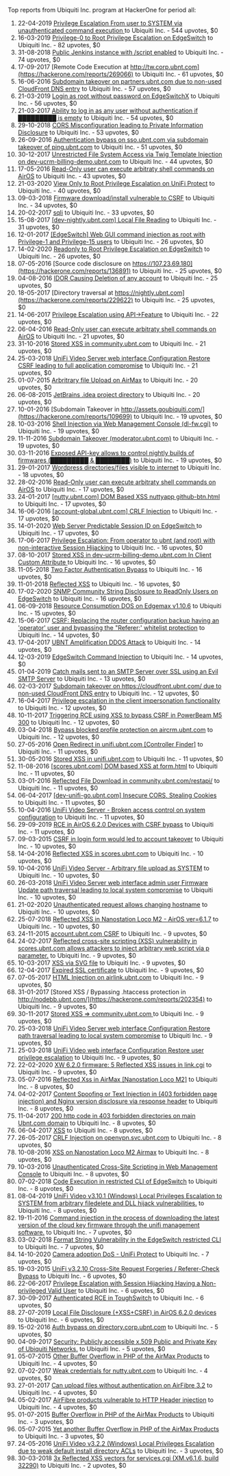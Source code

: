 Top reports from Ubiquiti Inc. program at HackerOne for period all:

1. 22-04-2019 [Privilege Escalation From user to SYSTEM via unauthenticated command execution ](https://hackerone.com/reports/544928) to Ubiquiti Inc. - 544 upvotes, $0
2. 16-03-2019 [Privilege-0 to Root Privilege Escalation on EdgeSwitch](https://hackerone.com/reports/511025) to Ubiquiti Inc. - 82 upvotes, $0
3. 31-08-2018 [Public Jenkins instance with /script enabled](https://hackerone.com/reports/403402) to Ubiquiti Inc. - 74 upvotes, $0
4. 17-09-2017 [Remote Code Execution at http://tw.corp.ubnt.com](https://hackerone.com/reports/269066) to Ubiquiti Inc. - 61 upvotes, $0
5. 16-06-2016 [Subdomain takeover on partners.ubnt.com due to non-used CloudFront DNS entry](https://hackerone.com/reports/145224) to Ubiquiti Inc. - 57 upvotes, $0
6. 21-03-2019 [Login as root without password on EdgeSwitchX](https://hackerone.com/reports/512958) to Ubiquiti Inc. - 56 upvotes, $0
7. 21-03-2017 [Ability to log in as any user without authentication if █████████ is empty](https://hackerone.com/reports/215053) to Ubiquiti Inc. - 54 upvotes, $0
8. 29-10-2018 [CORS Misconfiguration leading to Private Information Disclosure](https://hackerone.com/reports/430249) to Ubiquiti Inc. - 53 upvotes, $0
9. 26-09-2016 [Authentication bypass on sso.ubnt.com via subdomain takeover of ping.ubnt.com](https://hackerone.com/reports/172137) to Ubiquiti Inc. - 51 upvotes, $0
10. 30-12-2017 [Unrestricted File System Access via Twig Template Injection on dev-ucrm-billing-demo.ubnt.com](https://hackerone.com/reports/301406) to Ubiquiti Inc. - 44 upvotes, $0
11. 17-05-2016 [Read-Only user can execute arbitraty shell commands on AirOS](https://hackerone.com/reports/139398) to Ubiquiti Inc. - 43 upvotes, $0
12. 21-03-2020 [View Only to Root Privilege Escalation on UniFi Protect](https://hackerone.com/reports/825764) to Ubiquiti Inc. - 40 upvotes, $0
13. 09-03-2018 [Firmware download/install vulnerable to CSRF](https://hackerone.com/reports/323852) to Ubiquiti Inc. - 34 upvotes, $0
14. 20-02-2017 [sqli](https://hackerone.com/reports/207695) to Ubiquiti Inc. - 33 upvotes, $0
15. 15-08-2017 [[dev-nightly.ubnt.com] Local File Reading](https://hackerone.com/reports/260420) to Ubiquiti Inc. - 31 upvotes, $0
16. 12-01-2017 [[EdgeSwitch] Web GUI command injection as root with Privilege-1 and Privilege-15 users](https://hackerone.com/reports/197958) to Ubiquiti Inc. - 26 upvotes, $0
17. 14-02-2020 [Readonly to Root Privilege Escalation on EdgeSwitch](https://hackerone.com/reports/796414) to Ubiquiti Inc. - 26 upvotes, $0
18. 07-05-2016 [Source code disclosure on https://107.23.69.180](https://hackerone.com/reports/136891) to Ubiquiti Inc. - 25 upvotes, $0
19. 04-08-2016 [IDOR Causing Deletion of any account](https://hackerone.com/reports/156537) to Ubiquiti Inc. - 25 upvotes, $0
20. 18-05-2017 [Directory traversal at https://nightly.ubnt.com](https://hackerone.com/reports/229622) to Ubiquiti Inc. - 25 upvotes, $0
21. 14-06-2017 [Privilege Escalation using API-\>Feature](https://hackerone.com/reports/239719) to Ubiquiti Inc. - 22 upvotes, $0
22. 06-04-2016 [Read-Only user can execute arbitraty shell commands on AirOS](https://hackerone.com/reports/128750) to Ubiquiti Inc. - 21 upvotes, $0
23. 31-10-2016 [Stored XSS in community.ubnt.com](https://hackerone.com/reports/179164) to Ubiquiti Inc. - 21 upvotes, $0
24. 25-03-2018 [UniFi Video Server web interface Configuration Restore CSRF leading to full application compromise](https://hackerone.com/reports/329749) to Ubiquiti Inc. - 21 upvotes, $0
25. 01-07-2015 [Arbritrary file Upload on AirMax](https://hackerone.com/reports/73480) to Ubiquiti Inc. - 20 upvotes, $0
26. 06-08-2015 [JetBrains .idea project directory](https://hackerone.com/reports/80990) to Ubiquiti Inc. - 20 upvotes, $0
27. 10-01-2016 [Subdomain Takeover in http://assets.goubiquiti.com/](https://hackerone.com/reports/109699) to Ubiquiti Inc. - 19 upvotes, $0
28. 10-03-2016 [Shell Injection via Web Management Console (dl-fw.cgi)](https://hackerone.com/reports/121940) to Ubiquiti Inc. - 19 upvotes, $0
29. 11-11-2016 [Subdomain Takeover (moderator.ubnt.com)](https://hackerone.com/reports/181665) to Ubiquiti Inc. - 19 upvotes, $0
30. 03-11-2016 [Exposed API-key allows to control nightly builds of firmwares (█████████ & ████████)](https://hackerone.com/reports/179986) to Ubiquiti Inc. - 19 upvotes, $0
31. 29-01-2017 [Wordpress directories/files visible to internet](https://hackerone.com/reports/201984) to Ubiquiti Inc. - 18 upvotes, $0
32. 28-02-2016 [Read-Only user can execute arbitraty shell commands on AirOS](https://hackerone.com/reports/119317) to Ubiquiti Inc. - 17 upvotes, $0
33. 24-01-2017 [[nutty.ubnt.com] DOM Based XSS nuttyapp github-btn.html](https://hackerone.com/reports/200753) to Ubiquiti Inc. - 17 upvotes, $0
34. 16-06-2016 [[account-global.ubnt.com] CRLF Injection](https://hackerone.com/reports/145128) to Ubiquiti Inc. - 17 upvotes, $0
35. 14-01-2020 [Web Server Predictable Session ID on EdgeSwitch ](https://hackerone.com/reports/774393) to Ubiquiti Inc. - 17 upvotes, $0
36. 17-06-2017 [Privilege Escalation: From operator to ubnt (and root) with non-interactive Session Hijacking](https://hackerone.com/reports/241044) to Ubiquiti Inc. - 16 upvotes, $0
37. 08-10-2017 [Stored XSS in dev-ucrm-billing-demo.ubnt.com In Client Custom Attribute ](https://hackerone.com/reports/275515) to Ubiquiti Inc. - 16 upvotes, $0
38. 11-05-2018 [Two Factor Authentication Bypass](https://hackerone.com/reports/350288) to Ubiquiti Inc. - 16 upvotes, $0
39. 11-01-2018 [Reflected XSS](https://hackerone.com/reports/304175) to Ubiquiti Inc. - 16 upvotes, $0
40. 17-02-2020 [SNMP Community String Disclosure to ReadOnly Users on EdgeSwitch](https://hackerone.com/reports/797988) to Ubiquiti Inc. - 16 upvotes, $0
41. 06-09-2018 [Resource Consumption DOS on Edgemax v1.10.6](https://hackerone.com/reports/406614) to Ubiquiti Inc. - 15 upvotes, $0
42. 15-06-2017 [CSRF: Replacing the router configuration backup having an 'operator' user and bypassing the "Referer:' whitelist protection](https://hackerone.com/reports/240098) to Ubiquiti Inc. - 14 upvotes, $0
43. 17-04-2017 [UBNT Amplification DDOS Attack](https://hackerone.com/reports/221625) to Ubiquiti Inc. - 14 upvotes, $0
44. 12-03-2019 [EdgeSwitch Command Injection](https://hackerone.com/reports/508256) to Ubiquiti Inc. - 14 upvotes, $0
45. 01-04-2019 [Catch mails sent to an SMTP Server over SSL using an Evil SMTP Server](https://hackerone.com/reports/519582) to Ubiquiti Inc. - 13 upvotes, $0
46. 02-03-2017 [Subdomain takeover on https://cloudfront.ubnt.com/ due to non-used CloudFront DNS entry](https://hackerone.com/reports/210188) to Ubiquiti Inc. - 12 upvotes, $0
47. 16-04-2017 [Privilege escalation in the client impersonation functionality](https://hackerone.com/reports/221454) to Ubiquiti Inc. - 12 upvotes, $0
48. 10-11-2017 [Triggering RCE using XSS to bypass CSRF in PowerBeam M5 300](https://hackerone.com/reports/289264) to Ubiquiti Inc. - 12 upvotes, $0
49. 03-04-2018 [Bypass blocked profile protection on aircrm.ubnt.com](https://hackerone.com/reports/332631) to Ubiquiti Inc. - 12 upvotes, $0
50. 27-05-2016 [Open Redirect in unifi.ubnt.com [Controller Finder]](https://hackerone.com/reports/141355) to Ubiquiti Inc. - 11 upvotes, $0
51. 30-05-2016 [Stored XSS in unifi.ubnt.com](https://hackerone.com/reports/142084) to Ubiquiti Inc. - 11 upvotes, $0
52. 11-08-2016 [[scores.ubnt.com] DOM based XSS at form.html](https://hackerone.com/reports/158484) to Ubiquiti Inc. - 11 upvotes, $0
53. 03-01-2016 [Reflected File Download in community.ubnt.com/restapi/](https://hackerone.com/reports/107960) to Ubiquiti Inc. - 11 upvotes, $0
54. 06-04-2017 [[dev-unifi-go.ubnt.com] Insecure CORS, Stealing Cookies](https://hackerone.com/reports/219014) to Ubiquiti Inc. - 11 upvotes, $0
55. 10-04-2016 [UniFi Video Server - Broken access control on system configuration](https://hackerone.com/reports/129698) to Ubiquiti Inc. - 11 upvotes, $0
56. 29-09-2019 [RCE in AirOS 6.2.0 Devices with CSRF bypass](https://hackerone.com/reports/703659) to Ubiquiti Inc. - 11 upvotes, $0
57. 09-03-2015 [CSRF in login form would led to account takeover](https://hackerone.com/reports/50703) to Ubiquiti Inc. - 10 upvotes, $0
58. 14-04-2016 [Reflected XSS in scores.ubnt.com](https://hackerone.com/reports/130889) to Ubiquiti Inc. - 10 upvotes, $0
59. 10-04-2016 [UniFi Video Server - Arbitrary file upload as SYSTEM](https://hackerone.com/reports/129641) to Ubiquiti Inc. - 10 upvotes, $0
60. 26-03-2018 [UniFi Video Server web interface admin user Firmware Update path traversal leading to local system compromise](https://hackerone.com/reports/330051) to Ubiquiti Inc. - 10 upvotes, $0
61. 21-02-2020 [Unauthenticated request allows changing hostname](https://hackerone.com/reports/802079) to Ubiquiti Inc. - 10 upvotes, $0
62. 25-07-2018 [Reflected XSS in Nanostation Loco M2 - AirOS ver=6.1.7](https://hackerone.com/reports/386570) to Ubiquiti Inc. - 10 upvotes, $0
63. 24-11-2015 [account.ubnt.com CSRF](https://hackerone.com/reports/101909) to Ubiquiti Inc. - 9 upvotes, $0
64. 24-02-2017 [Reflected cross-site scripting (XSS) vulnerability in scores.ubnt.com allows attackers to inject arbitrary web script via p parameter.](https://hackerone.com/reports/208622) to Ubiquiti Inc. - 9 upvotes, $0
65. 10-03-2017 [XSS via SVG file](https://hackerone.com/reports/212253) to Ubiquiti Inc. - 9 upvotes, $0
66. 12-04-2017 [Expired SSL certificate](https://hackerone.com/reports/220615) to Ubiquiti Inc. - 9 upvotes, $0
67. 07-05-2017 [HTML Injection on airlink.ubnt.com](https://hackerone.com/reports/226783) to Ubiquiti Inc. - 9 upvotes, $0
68. 31-01-2017 [Stored XSS / Bypassing .htaccess protection in http://nodebb.ubnt.com/](https://hackerone.com/reports/202354) to Ubiquiti Inc. - 9 upvotes, $0
69. 30-11-2017 [Stored XSS =\> community.ubnt.com ](https://hackerone.com/reports/294048) to Ubiquiti Inc. - 9 upvotes, $0
70. 25-03-2018 [UniFi Video Server web interface Configuration Restore path traversal leading to local system compromise](https://hackerone.com/reports/329770) to Ubiquiti Inc. - 9 upvotes, $0
71. 25-03-2018 [UniFi Video web interface Configuration Restore user privilege escalation](https://hackerone.com/reports/329659) to Ubiquiti Inc. - 9 upvotes, $0
72. 22-02-2020 [XW 6.2.0 firmware: 5 Reflected XSS issues in link.cgi](https://hackerone.com/reports/802498) to Ubiquiti Inc. - 9 upvotes, $0
73. 05-07-2016 [Reflected Xss in AirMax [Nanostation Loco M2]](https://hackerone.com/reports/149287) to Ubiquiti Inc. - 8 upvotes, $0
74. 04-02-2017 [Content Spoofing or Text Injection in (403 forbidden page injection) and Nginx version disclosure via response header](https://hackerone.com/reports/203391) to Ubiquiti Inc. - 8 upvotes, $0
75. 11-04-2017 [200 http code in 403 forbidden directories on main Ubnt.com domain](https://hackerone.com/reports/220150) to Ubiquiti Inc. - 8 upvotes, $0
76. 06-04-2017 [XSS](https://hackerone.com/reports/219170) to Ubiquiti Inc. - 8 upvotes, $0
77. 26-05-2017 [CRLF Injection on openvpn.svc.ubnt.com](https://hackerone.com/reports/232327) to Ubiquiti Inc. - 8 upvotes, $0
78. 10-08-2016 [XSS on Nanostation Loco M2 Airmax](https://hackerone.com/reports/158287) to Ubiquiti Inc. - 8 upvotes, $0
79. 10-03-2016 [Unauthenticated Cross-Site Scripting in Web Management Console](https://hackerone.com/reports/121941) to Ubiquiti Inc. - 8 upvotes, $0
80. 07-02-2018 [Code Execution in restricted CLI of EdgeSwitch](https://hackerone.com/reports/313245) to Ubiquiti Inc. - 8 upvotes, $0
81. 08-04-2019 [UniFi Video v3.10.1 (Windows) Local Privileges Escalation to SYSTEM from arbitrary filedelete and DLL hijack vulnerabilities.](https://hackerone.com/reports/530967) to Ubiquiti Inc. - 8 upvotes, $0
82. 19-11-2016 [Command injection in the process of downloading the latest version of the cloud key firmware through the unifi management software.](https://hackerone.com/reports/183458) to Ubiquiti Inc. - 7 upvotes, $0
83. 03-02-2018 [Format String Vulnerability in the EdgeSwitch restricted CLI](https://hackerone.com/reports/311884) to Ubiquiti Inc. - 7 upvotes, $0
84. 14-10-2020 [Camera adoption DoS - UniFi Protect](https://hackerone.com/reports/1008579) to Ubiquiti Inc. - 7 upvotes, $0
85. 19-03-2015 [UniFi v3.2.10 Cross-Site Request Forgeries / Referer-Check Bypass](https://hackerone.com/reports/52635) to Ubiquiti Inc. - 6 upvotes, $0
86. 22-06-2017 [Privilege Escalation with Session Hijacking Having a Non-privileged Valid User](https://hackerone.com/reports/242407) to Ubiquiti Inc. - 6 upvotes, $0
87. 30-09-2017 [Authenticated RCE in ToughSwitch](https://hackerone.com/reports/273449) to Ubiquiti Inc. - 6 upvotes, $0
88. 27-07-2019 [Local File Disclosure (+XSS+CSRF) in AirOS 6.2.0 devices](https://hackerone.com/reports/661647) to Ubiquiti Inc. - 6 upvotes, $0
89. 15-02-2016 [Auth bypass on directory.corp.ubnt.com](https://hackerone.com/reports/116504) to Ubiquiti Inc. - 5 upvotes, $0
90. 04-09-2017 [Security: Publicly accessible x.509 Public and Private Key of Ubiquiti Networks.](https://hackerone.com/reports/265701) to Ubiquiti Inc. - 5 upvotes, $0
91. 05-07-2015 [Other Buffer Overflow in PHP of the AirMax Products](https://hackerone.com/reports/74004) to Ubiquiti Inc. - 4 upvotes, $0
92. 07-02-2017 [Weak credentials for nutty.ubnt.com](https://hackerone.com/reports/204052) to Ubiquiti Inc. - 4 upvotes, $0
93. 27-01-2017 [Can upload files without authentication on AirFibre 3.2](https://hackerone.com/reports/201529) to Ubiquiti Inc. - 4 upvotes, $0
94. 05-02-2017 [AirFibre products vulnerable to HTTP Header injection](https://hackerone.com/reports/203673) to Ubiquiti Inc. - 4 upvotes, $0
95. 01-07-2015 [Buffer Overflow in PHP of the AirMax Products](https://hackerone.com/reports/73491) to Ubiquiti Inc. - 3 upvotes, $0
96. 05-07-2015 [Yet another Buffer Overflow in PHP of the AirMax Products](https://hackerone.com/reports/74025) to Ubiquiti Inc. - 3 upvotes, $0
97. 24-05-2016 [UniFi Video v3.2.2 (Windows) Local Privileges Escalation due to weak default install directory ACLs](https://hackerone.com/reports/140793) to Ubiquiti Inc. - 3 upvotes, $0
98. 30-03-2018 [3x Reflected XSS vectors for services.cgi (XM.v6.1.6, build 32290)](https://hackerone.com/reports/331368) to Ubiquiti Inc. - 2 upvotes, $0

